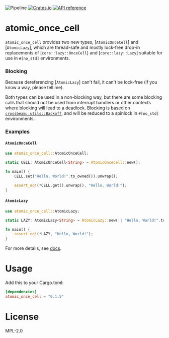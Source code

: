 ![Pipeline](https://github.com/rustne-kretser/atomic_once_cell/actions/workflows/rust.yml/badge.svg)
[![Crates.io](https://img.shields.io/crates/v/atomic_once_cell.svg)](https://crates.io/crates/atomic_once_cell)
[![API reference](https://docs.rs/atomic_once_cell/badge.svg)](https://docs.rs/atomic_once_cell/)

# atomic_once_cell

`atomic_once_cell` provides two new types, [`AtomicOnceCell`] and
[`AtomicLazy`], which are thread-safe and mostly lock-free drop-in
replacements of [`core::lazy::OnceCell`] and [`core::lazy::Lazy`]
suitable for use in `#[no_std]` environments.

### Blocking

Because dereferencing [`AtomicLazy`] can't fail, it can't be
lock-free (if you know a way, please tell me).

Both types can be used in a non-blocking way, but there are some
blocking calls that should not be used from interrupt handlers or
other contexts where blocking will lead to a deadlock. Blocking is
based on
[`crossbeam::utils::Backoff`](https://docs.rs/crossbeam/latest/crossbeam/utils/struct.Backoff.html),
and will be reduced to a spinlock in `#[no_std]` environments.

### Examples
#### `AtomicOnceCell`

```rust
use atomic_once_cell::AtomicOnceCell;

static CELL: AtomicOnceCell<String> = AtomicOnceCell::new();

fn main() {
    CELL.set("Hello, World!".to_owned()).unwrap();

    assert_eq!(*CELL.get().unwrap(), "Hello, World!");
}
```

#### `AtomicLazy`

```rust
use atomic_once_cell::AtomicLazy;

static LAZY: AtomicLazy<String> = AtomicLazy::new(|| "Hello, World!".to_owned());

fn main() {
    assert_eq!(*LAZY, "Hello, World!");
}
```

For more details, see [docs](https://docs.rs/atomic_once_cell/).

# Usage

Add this to your Cargo.toml:

```toml
[dependencies]
atomic_once_cell = "0.1.5"
```

# License

MPL-2.0
